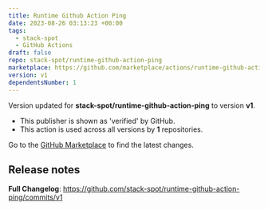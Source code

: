 ```yaml
---
title: Runtime Github Action Ping
date: 2023-08-26 03:13:23 +00:00
tags:
  - stack-spot
  - GitHub Actions
draft: false
repo: stack-spot/runtime-github-action-ping
marketplace: https://github.com/marketplace/actions/runtime-github-action-ping
version: v1
dependentsNumber: 1
---
```



Version updated for **stack-spot/runtime-github-action-ping** to version **v1**.
- This publisher is shown as 'verified' by GitHub.
- This action is used across all versions by **1** repositories.

Go to the [GitHub Marketplace](https://github.com/marketplace/actions/runtime-github-action-ping) to find the latest changes.

## Release notes

**Full Changelog**: https://github.com/stack-spot/runtime-github-action-ping/commits/v1

